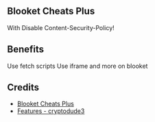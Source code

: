 ## Blooket Cheats Plus

With Disable Content-Security-Policy!

## Benefits
Use fetch scripts
Use iframe and more on blooket


## Credits

* [Blooket Cheats Plus](https://github.com/DannyDan0167)
* [Features - cryptodude3](https://github.com/cryptodude3)
